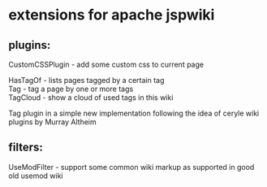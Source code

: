 extensions for apache jspwiki
=============================

plugins:
--------

CustomCSSPlugin - add some custom css to current page

HasTagOf - lists pages tagged by a certain tag  
Tag - tag a page by one or more tags  
TagCloud - show a cloud of used tags in this wiki

Tag plugin in a simple new implementation following the idea of ceryle wiki plugins by Murray Altheim

filters:
--------

UseModFilter - support some common wiki markup as supported in good old usemod wiki
